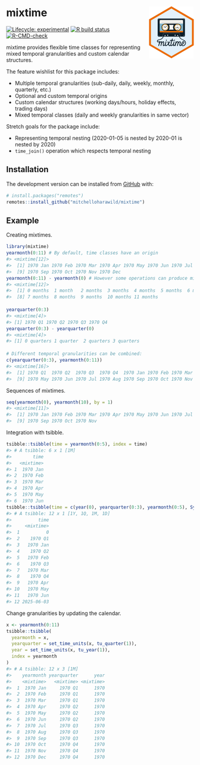 

<!-- README.md is generated from README.qmd. Please edit that file -->

# mixtime <img src="man/figures/logo.svg" align="right" height="139" alt="" />

<!-- badges: start -->

[![Lifecycle:
experimental](https://img.shields.io/badge/lifecycle-experimental-orange.svg)](https://www.tidyverse.org/lifecycle/#experimental)
[![R build
status](https://github.com/mitchelloharawild/mixtime/workflows/R-CMD-check/badge.svg)](https://github.com/mitchelloharawild/mixtime/actions)
[![R-CMD-check](https://github.com/mitchelloharawild/mixtime/actions/workflows/R-CMD-check.yaml/badge.svg)](https://github.com/mitchelloharawild/mixtime/actions/workflows/R-CMD-check.yaml)
<!-- badges: end -->

mixtime provides flexible time classes for representing mixed temporal
granularities and custom calendar structures.

The feature wishlist for this package includes:

- Multiple temporal granularities (sub-daily, daily, weekly, monthly,
  quarterly, etc.)
- Optional and custom temporal origins
- Custom calendar structures (working days/hours, holiday effects,
  trading days)
- Mixed temporal classes (daily and weekly granularities in same vector)

Stretch goals for the package include:

- Representing temporal nesting (2020-01-05 is nested by 2020-01 is
  nested by 2020)
- `time_join()` operation which respects temporal nesting

## Installation

<!-- You can install the released version of mixtime from [CRAN](https://CRAN.R-project.org) with: -->

<!-- ``` r -->

<!-- install.packages("mixtime") -->

<!-- ``` -->

The development version can be installed from
[GitHub](https://github.com/) with:

``` r
# install.packages("remotes")
remotes::install_github("mitchelloharawild/mixtime")
```

## Example

Creating mixtimes.

``` r
library(mixtime)
yearmonth(0:11) # By default, time classes have an origin
#> <mixtime[12]>
#>  [1] 1970 Jan 1970 Feb 1970 Mar 1970 Apr 1970 May 1970 Jun 1970 Jul 1970 Aug
#>  [9] 1970 Sep 1970 Oct 1970 Nov 1970 Dec
yearmonth(0:11) - yearmonth(0) # However some operations can produce mixtimes without origins
#> <mixtime[12]>
#>  [1] 0 months  1 month   2 months  3 months  4 months  5 months  6 months 
#>  [8] 7 months  8 months  9 months  10 months 11 months

yearquarter(0:3)
#> <mixtime[4]>
#> [1] 1970 Q1 1970 Q2 1970 Q3 1970 Q4
yearquarter(0:3) - yearquarter(0)
#> <mixtime[4]>
#> [1] 0 quarters 1 quarter  2 quarters 3 quarters

# Different temporal granularities can be combined:
c(yearquarter(0:3), yearmonth(0:11))
#> <mixtime[16]>
#>  [1] 1970 Q1  1970 Q2  1970 Q3  1970 Q4  1970 Jan 1970 Feb 1970 Mar 1970 Apr
#>  [9] 1970 May 1970 Jun 1970 Jul 1970 Aug 1970 Sep 1970 Oct 1970 Nov 1970 Dec
```

Sequences of mixtimes.

``` r
seq(yearmonth(0), yearmonth(10), by = 1)
#> <mixtime[11]>
#>  [1] 1970 Jan 1970 Feb 1970 Mar 1970 Apr 1970 May 1970 Jun 1970 Jul 1970 Aug
#>  [9] 1970 Sep 1970 Oct 1970 Nov
```

Integration with tsibble.

``` r
tsibble::tsibble(time = yearmonth(0:5), index = time)
#> # A tsibble: 6 x 1 [1M]
#>        time
#>   <mixtime>
#> 1  1970 Jan
#> 2  1970 Feb
#> 3  1970 Mar
#> 4  1970 Apr
#> 5  1970 May
#> 6  1970 Jun
tsibble::tsibble(time = c(year(0), yearquarter(0:3), yearmonth(0:5), Sys.Date()), index = time)
#> # A tsibble: 12 x 1 [1Y, 1Q, 1M, 1D]
#>          time
#>     <mixtime>
#>  1          0
#>  2    1970 Q1
#>  3   1970 Jan
#>  4    1970 Q2
#>  5   1970 Feb
#>  6    1970 Q3
#>  7   1970 Mar
#>  8    1970 Q4
#>  9   1970 Apr
#> 10   1970 May
#> 11   1970 Jun
#> 12 2025-06-03
```

Change granularities by updating the calendar.

``` r
x <- yearmonth(0:11)
tsibble::tsibble(
  yearmonth = x,
  yearquarter = set_time_units(x, tu_quarter(1)),
  year = set_time_units(x, tu_year(1)),
  index = yearmonth
)
#> # A tsibble: 12 x 3 [1M]
#>    yearmonth yearquarter      year
#>    <mixtime>   <mixtime> <mixtime>
#>  1  1970 Jan     1970 Q1      1970
#>  2  1970 Feb     1970 Q1      1970
#>  3  1970 Mar     1970 Q1      1970
#>  4  1970 Apr     1970 Q2      1970
#>  5  1970 May     1970 Q2      1970
#>  6  1970 Jun     1970 Q2      1970
#>  7  1970 Jul     1970 Q3      1970
#>  8  1970 Aug     1970 Q3      1970
#>  9  1970 Sep     1970 Q3      1970
#> 10  1970 Oct     1970 Q4      1970
#> 11  1970 Nov     1970 Q4      1970
#> 12  1970 Dec     1970 Q4      1970
```
